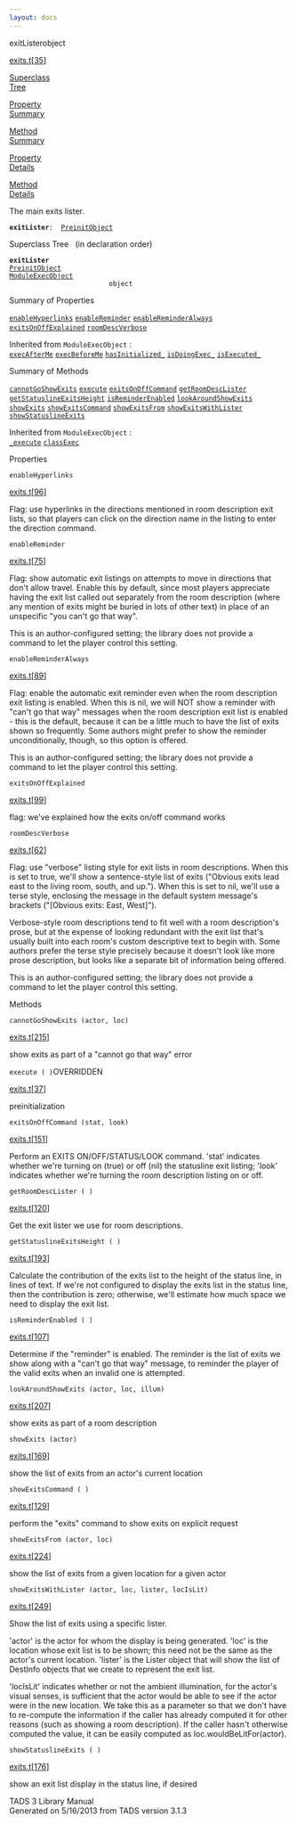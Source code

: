 ```yaml
---
layout: docs
---
```

<span class="title">exitLister</span><span class="type">object</span>

[exits.t](../file/exits.t.html)\[[35](../source/exits.t.html#35)\]

[Superclass  
Tree](#_SuperClassTree_)

[Property  
Summary](#_PropSummary_)

[Method  
Summary](#_MethodSummary_)

[Property  
Details](#_Properties_)

[Method  
Details](#_Methods_)



The main exits lister.

**`exitLister`**` :   `[`PreinitObject`](../object/PreinitObject.html)



<span id="_SuperClassTree_"></span>



<span class="hdln">Superclass Tree</span>   (in declaration order)



**`exitLister`**  
[`PreinitObject`](../object/PreinitObject.html)  
[`ModuleExecObject`](../object/ModuleExecObject.html)  
`                         object`  
<span id="_PropSummary_"></span>



<span class="hdln">Summary of Properties</span>  



[`enableHyperlinks`](#enableHyperlinks) [`enableReminder`](#enableReminder) [`enableReminderAlways`](#enableReminderAlways) [`exitsOnOffExplained`](#exitsOnOffExplained) [`roomDescVerbose`](#roomDescVerbose)



Inherited from `ModuleExecObject` :  
[`execAfterMe`](../object/ModuleExecObject.html#execAfterMe) [`execBeforeMe`](../object/ModuleExecObject.html#execBeforeMe) [`hasInitialized_`](../object/ModuleExecObject.html#hasInitialized_) [`isDoingExec_`](../object/ModuleExecObject.html#isDoingExec_) [`isExecuted_`](../object/ModuleExecObject.html#isExecuted_)

<span id="_MethodSummary_"></span>



<span class="hdln">Summary of Methods</span>  



[`cannotGoShowExits`](#cannotGoShowExits) [`execute`](#execute) [`exitsOnOffCommand`](#exitsOnOffCommand) [`getRoomDescLister`](#getRoomDescLister) [`getStatuslineExitsHeight`](#getStatuslineExitsHeight) [`isReminderEnabled`](#isReminderEnabled) [`lookAroundShowExits`](#lookAroundShowExits) [`showExits`](#showExits) [`showExitsCommand`](#showExitsCommand) [`showExitsFrom`](#showExitsFrom) [`showExitsWithLister`](#showExitsWithLister) [`showStatuslineExits`](#showStatuslineExits)



Inherited from `ModuleExecObject` :  
[`_execute`](../object/ModuleExecObject.html#_execute) [`classExec`](../object/ModuleExecObject.html#classExec)

<span id="_Properties_"></span>



<span class="hdln">Properties</span>  



<span id="enableHyperlinks"></span>

`enableHyperlinks`

[exits.t](../file/exits.t.html)\[[96](../source/exits.t.html#96)\]



Flag: use hyperlinks in the directions mentioned in room description
exit lists, so that players can click on the direction name in the
listing to enter the direction command.



<span id="enableReminder"></span>

`enableReminder`

[exits.t](../file/exits.t.html)\[[75](../source/exits.t.html#75)\]



Flag: show automatic exit listings on attempts to move in directions
that don't allow travel. Enable this by default, since most players
appreciate having the exit list called out separately from the room
description (where any mention of exits might be buried in lots of other
text) in place of an unspecific "you can't go that way".

This is an author-configured setting; the library does not provide a
command to let the player control this setting.



<span id="enableReminderAlways"></span>

`enableReminderAlways`

[exits.t](../file/exits.t.html)\[[89](../source/exits.t.html#89)\]



Flag: enable the automatic exit reminder even when the room description
exit listing is enabled. When this is nil, we will NOT show a reminder
with "can't go that way" messages when the room description exit list is
enabled - this is the default, because it can be a little much to have
the list of exits shown so frequently. Some authors might prefer to show
the reminder unconditionally, though, so this option is offered.

This is an author-configured setting; the library does not provide a
command to let the player control this setting.



<span id="exitsOnOffExplained"></span>

`exitsOnOffExplained`

[exits.t](../file/exits.t.html)\[[99](../source/exits.t.html#99)\]



flag: we've explained how the exits on/off command works



<span id="roomDescVerbose"></span>

`roomDescVerbose`

[exits.t](../file/exits.t.html)\[[62](../source/exits.t.html#62)\]



Flag: use "verbose" listing style for exit lists in room descriptions.
When this is set to true, we'll show a sentence-style list of exits
("Obvious exits lead east to the living room, south, and up."). When
this is set to nil, we'll use a terse style, enclosing the message in
the default system message's brackets ("\[Obvious exits: East, West\]").

Verbose-style room descriptions tend to fit well with a room
description's prose, but at the expense of looking redundant with the
exit list that's usually built into each room's custom descriptive text
to begin with. Some authors prefer the terse style precisely because it
doesn't look like more prose description, but looks like a separate bit
of information being offered.

This is an author-configured setting; the library does not provide a
command to let the player control this setting.



<span id="_Methods_"></span>



<span class="hdln">Methods</span>  



<span id="cannotGoShowExits"></span>

`cannotGoShowExits (actor, loc)`

[exits.t](../file/exits.t.html)\[[215](../source/exits.t.html#215)\]



show exits as part of a "cannot go that way" error



<span id="execute"></span>

`execute ( )`<span class="rem">OVERRIDDEN</span>

[exits.t](../file/exits.t.html)\[[37](../source/exits.t.html#37)\]



preinitialization



<span id="exitsOnOffCommand"></span>

`exitsOnOffCommand (stat, look)`

[exits.t](../file/exits.t.html)\[[151](../source/exits.t.html#151)\]



Perform an EXITS ON/OFF/STATUS/LOOK command. 'stat' indicates whether
we're turning on (true) or off (nil) the statusline exit listing; 'look'
indicates whether we're turning the room description listing on or off.



<span id="getRoomDescLister"></span>

`getRoomDescLister ( )`

[exits.t](../file/exits.t.html)\[[120](../source/exits.t.html#120)\]



Get the exit lister we use for room descriptions.



<span id="getStatuslineExitsHeight"></span>

`getStatuslineExitsHeight ( )`

[exits.t](../file/exits.t.html)\[[193](../source/exits.t.html#193)\]



Calculate the contribution of the exits list to the height of the status
line, in lines of text. If we're not configured to display the exits
list in the status line, then the contribution is zero; otherwise, we'll
estimate how much space we need to display the exit list.



<span id="isReminderEnabled"></span>

`isReminderEnabled ( )`

[exits.t](../file/exits.t.html)\[[107](../source/exits.t.html#107)\]



Determine if the "reminder" is enabled. The reminder is the list of
exits we show along with a "can't go that way" message, to reminder the
player of the valid exits when an invalid one is attempted.



<span id="lookAroundShowExits"></span>

`lookAroundShowExits (actor, loc, illum)`

[exits.t](../file/exits.t.html)\[[207](../source/exits.t.html#207)\]



show exits as part of a room description



<span id="showExits"></span>

`showExits (actor)`

[exits.t](../file/exits.t.html)\[[169](../source/exits.t.html#169)\]



show the list of exits from an actor's current location



<span id="showExitsCommand"></span>

`showExitsCommand ( )`

[exits.t](../file/exits.t.html)\[[129](../source/exits.t.html#129)\]



perform the "exits" command to show exits on explicit request



<span id="showExitsFrom"></span>

`showExitsFrom (actor, loc)`

[exits.t](../file/exits.t.html)\[[224](../source/exits.t.html#224)\]



show the list of exits from a given location for a given actor



<span id="showExitsWithLister"></span>

`showExitsWithLister (actor, loc, lister, locIsLit)`

[exits.t](../file/exits.t.html)\[[249](../source/exits.t.html#249)\]



Show the list of exits using a specific lister.

'actor' is the actor for whom the display is being generated. 'loc' is
the location whose exit list is to be shown; this need not be the same
as the actor's current location. 'lister' is the Lister object that will
show the list of DestInfo objects that we create to represent the exit
list.

'locIsLit' indicates whether or not the ambient illumination, for the
actor's visual senses, is sufficient that the actor would be able to see
if the actor were in the new location. We take this as a parameter so
that we don't have to re-compute the information if the caller has
already computed it for other reasons (such as showing a room
description). If the caller hasn't otherwise computed the value, it can
be easily computed as loc.wouldBeLitFor(actor).



<span id="showStatuslineExits"></span>

`showStatuslineExits ( )`

[exits.t](../file/exits.t.html)\[[176](../source/exits.t.html#176)\]



show an exit list display in the status line, if desired





TADS 3 Library Manual  
Generated on 5/16/2013 from TADS version 3.1.3


